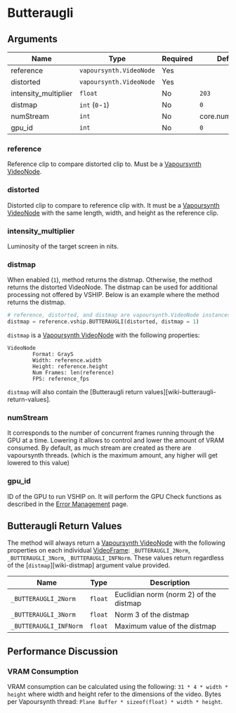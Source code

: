 # Butteraugli

## Arguments

Name | Type | Required | Default
--- | --- | --- | ---
reference | `vapoursynth.VideoNode` | Yes
distorted | `vapoursynth.VideoNode` | Yes
intensity_multiplier | `float` | No | `203`
distmap | `int` (`0`-`1`) | No | `0`
numStream | `int` | No | core.num_threads
gpu_id | `int` | No | `0`

### reference

Reference clip to compare distorted clip to. Must be a [Vapoursynth VideoNode][vs-videonode].

### distorted

Distorted clip to compare to reference clip with. It must be a [Vapoursynth VideoNode][vs-videonode] with the same length, width, and height as the reference clip.

### intensity_multiplier

Luminosity of the target screen in nits.

### distmap

When enabled (`1`), method returns the distmap. Otherwise, the method returns the distorted VideoNode. The distmap can be used for additional processing not offered by VSHIP. Below is an example where the method returns the distmap.

```py
# reference, distorted, and distmap are vapoursynth.VideoNode instances
distmap = reference.vship.BUTTERAUGLI(distorted, distmap = 1)
```

`distmap` is a [Vapoursynth VideoNode][vs-videonode] with the following properties:

```
VideoNode
        Format: GrayS
        Width: reference.width
        Height: reference.height
        Num Frames: len(reference)
        FPS: reference_fps
```

`distmap` will also contain the [Butteraugli return values][wiki-butteraugli-return-values].

### numStream

It corresponds to the number of concurrent frames running through the GPU at a time. Lowering it allows to control and lower the amount of VRAM consumed. By default, as much stream are created as there are vapoursynth threads. (which is the maximum amount, any higher will get lowered to this value)

### gpu_id

ID of the GPU to run VSHIP on. It will perform the GPU Check functions as described in the [Error Management][wiki-error-management] page.

## Butteraugli Return Values

The method will always return a [Vapoursynth VideoNode][vs-videonode] with the following properties on each individual [VideoFrame][vs-videoframe]: `_BUTTERAUGLI_2Norm`, `_BUTTERAUGLI_3Norm`, `_BUTTERAUGLI_INFNorm`. These values return regardless of the [`distmap`][wiki-distmap] argument value provided.

Name | Type | Description
--- | --- | ---
`_BUTTERAUGLI_2Norm` | `float` |  Euclidian norm (norm 2) of the distmap
`_BUTTERAUGLI_3Norm` | `float` | Norm 3 of the distmap
`_BUTTERAUGLI_INFNorm` | `float` | Maximum value of the distmap

## Performance Discussion

### VRAM Consumption

VRAM consumption can be calculated using the following: `31 * 4 * width * height` where width and height refer to the dimensions of the video. Bytes per Vapoursynth thread: `Plane Buffer * sizeof(float) * width * height`.

[wiki-error-management]: Vship-Error-Managment.md

[vs-videonode]: https://www.vapoursynth.com/doc/pythonreference.html#VideoNode
[vs-videoframe]: https://www.vapoursynth.com/doc/pythonreference.html#VideoFrame